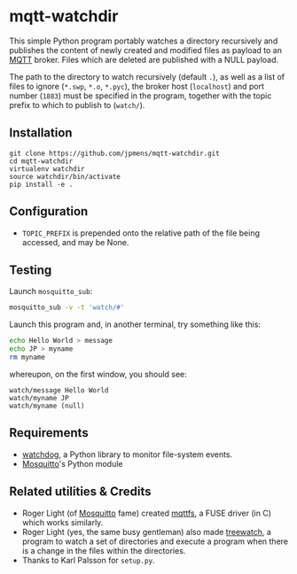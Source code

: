 # mqtt-watchdir

This simple Python program portably watches a directory recursively and publishes the content
of newly created and modified files as payload to an [MQTT] broker. Files which
are deleted are published with a NULL payload.

The path to the directory to watch recursively (default `.`), as well as a list of files
to ignore (`*.swp`, `*.o`, `*.pyc`), the broker host (`localhost`)  and port number (`1883`)
must be specified in the program, together with the topic prefix to which to publish to
(`watch/`).

## Installation

```
git clone https://github.com/jpmens/mqtt-watchdir.git
cd mqtt-watchdir
virtualenv watchdir
source watchdir/bin/activate
pip install -e .
```

## Configuration

* `TOPIC_PREFIX` is prepended onto the relative path of the file being accessed, and
  may be None.

## Testing

Launch `mosquitto_sub`:

```bash
mosquitto_sub -v -t 'watch/#'
```

Launch this program and, in another terminal, try something like this:

```bash
echo Hello World > message
echo JP > myname
rm myname
```

whereupon, on the first window, you should see:

```
watch/message Hello World
watch/myname JP
watch/myname (null)
```

## Requirements

* [watchdog](https://github.com/gorakhargosh/watchdog), a Python library to monitor file-system events.
* [Mosquitto]'s Python module

## Related utilities & Credits

* Roger Light (of [Mosquitto] fame) created [mqttfs], a FUSE driver (in C) which works similarly.
* Roger Light (yes, the same busy gentleman) also made [treewatch], a program to watch a set of directories and execute a program when there is a change in the files within the directories.
* Thanks to Karl Palsson for `setup.py`.

 [mqttfs]: https://bitbucket.org/oojah/mqttfs
 [treewatch]: https://bitbucket.org/oojah/treewatch

 [MQTT]: http://mqtt.org
 [Mosquitto]: http://mosquitto.org

